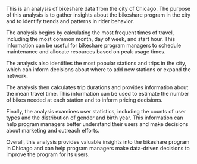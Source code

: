 This is an analysis of bikeshare data from the city of Chicago. The purpose of this analysis is to gather insights about the bikeshare program in the city and to identify trends and patterns in rider behavior.

The analysis begins by calculating the most frequent times of travel, including the most common month, day of week, and start hour. This information can be useful for bikeshare program managers to schedule maintenance and allocate resources based on peak usage times.

The analysis also identifies the most popular stations and trips in the city, which can inform decisions about where to add new stations or expand the network.

The analysis then calculates trip durations and provides information about the mean travel time. This information can be used to estimate the number of bikes needed at each station and to inform pricing decisions.

Finally, the analysis examines user statistics, including the counts of user types and the distribution of gender and birth year. This information can help program managers better understand their users and make decisions about marketing and outreach efforts.

Overall, this analysis provides valuable insights into the bikeshare program in Chicago and can help program managers make data-driven decisions to improve the program for its users.
